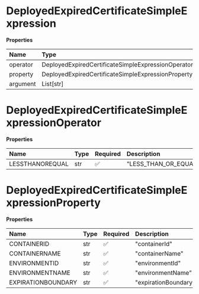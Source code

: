 # DeployedExpiredCertificateSimpleExpression

**Properties**

| Name     | Type                                               | Required | Description |
| :------- | :------------------------------------------------- | :------- | :---------- |
| operator | DeployedExpiredCertificateSimpleExpressionOperator | ✅       |             |
| property | DeployedExpiredCertificateSimpleExpressionProperty | ✅       |             |
| argument | List[str]                                          | ❌       |             |

# DeployedExpiredCertificateSimpleExpressionOperator

**Properties**

| Name            | Type | Required | Description          |
| :-------------- | :--- | :------- | :------------------- |
| LESSTHANOREQUAL | str  | ✅       | "LESS_THAN_OR_EQUAL" |

# DeployedExpiredCertificateSimpleExpressionProperty

**Properties**

| Name               | Type | Required | Description          |
| :----------------- | :--- | :------- | :------------------- |
| CONTAINERID        | str  | ✅       | "containerId"        |
| CONTAINERNAME      | str  | ✅       | "containerName"      |
| ENVIRONMENTID      | str  | ✅       | "environmentId"      |
| ENVIRONMENTNAME    | str  | ✅       | "environmentName"    |
| EXPIRATIONBOUNDARY | str  | ✅       | "expirationBoundary" |


